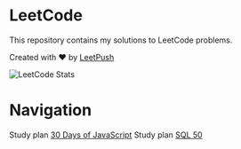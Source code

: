 # LeetCode

This repository contains my solutions to LeetCode problems.

Created with :heart: by [LeetPush](https://github.com/husamahmud/LeetPush)

![LeetCode Stats](https://leetcard.jacoblin.cool/marvelous_raven?theme=catppuccinMocha&font=Lato)


# Navigation
Study plan [30 Days of JavaScript](https://github.com/emilia-nodz/LeetCode-Problems/tree/main/30DaysOfJavaScript)
Study plan [SQL 50](https://github.com/emilia-nodz/LeetCode-Problems/tree/main/SQL50)
